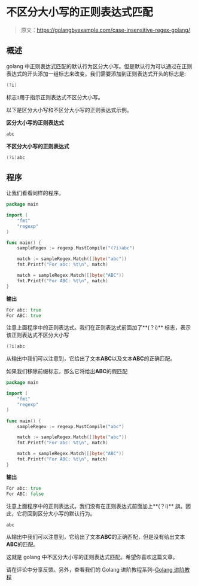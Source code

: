 # 不区分大小写的正则表达式匹配

> 原文：<https://golangbyexample.com/case-insensitive-regex-golang/>

## **概述**

golang 中正则表达式匹配的默认行为区分大小写。但是默认行为可以通过在正则表达式的开头添加一组标志来改变。我们需要添加到正则表达式开头的标志是:

```go
(?i)
```

标志`I`用于指示正则表达式不区分大小写。

以下是区分大小写和不区分大小写的正则表达式示例。

**区分大小写的正则表达式**

```go
abc
```

**不区分大小写的正则表达式**

```go
(?i)abc
```

## **程序**

让我们看看同样的程序。

```go
package main

import (
	"fmt"
	"regexp"
)

func main() {
	sampleRegex := regexp.MustCompile("(?i)abc")

	match := sampleRegex.Match([]byte("abc"))
	fmt.Printf("For abc: %t\n", match)

	match = sampleRegex.Match([]byte("ABC"))
	fmt.Printf("For ABC: %t\n", match)
}
```

**输出**

```go
For abc: true
For ABC: true
```

注意上面程序中的正则表达式。我们在正则表达式前面加了**(？i)** 标志，表示该正则表达式不区分大小写

```go
(?i)abc
```

从输出中我们可以注意到，它给出了文本**ABC**以及文本**ABC**的正确匹配。

如果我们移除前缀标志，那么它将给出**ABC**的假匹配

```go
package main

import (
	"fmt"
	"regexp"
)

func main() {
	sampleRegex := regexp.MustCompile("abc")

	match := sampleRegex.Match([]byte("abc"))
	fmt.Printf("For abc: %t\n", match)

	match = sampleRegex.Match([]byte("ABC"))
	fmt.Printf("For ABC: %t\n", match)
}
```

**输出**

```go
For abc: true
For ABC: false
```

注意上面程序中的正则表达式。我们没有在正则表达式前面加上**(？i)** 旗。因此，它将回到区分大小写的默认行为。

```go
abc
```

从输出中我们可以注意到，它给出了文本**ABC**的正确匹配，但是没有给出文本**ABC**的匹配。

这就是 golang 中不区分大小写的正则表达式匹配。希望你喜欢这篇文章。

请在评论中分享反馈。另外，查看我们的 Golang 进阶教程系列–[<u>Golang 进阶教程</u>](https://golangbyexample.com/golang-comprehensive-tutorial/)